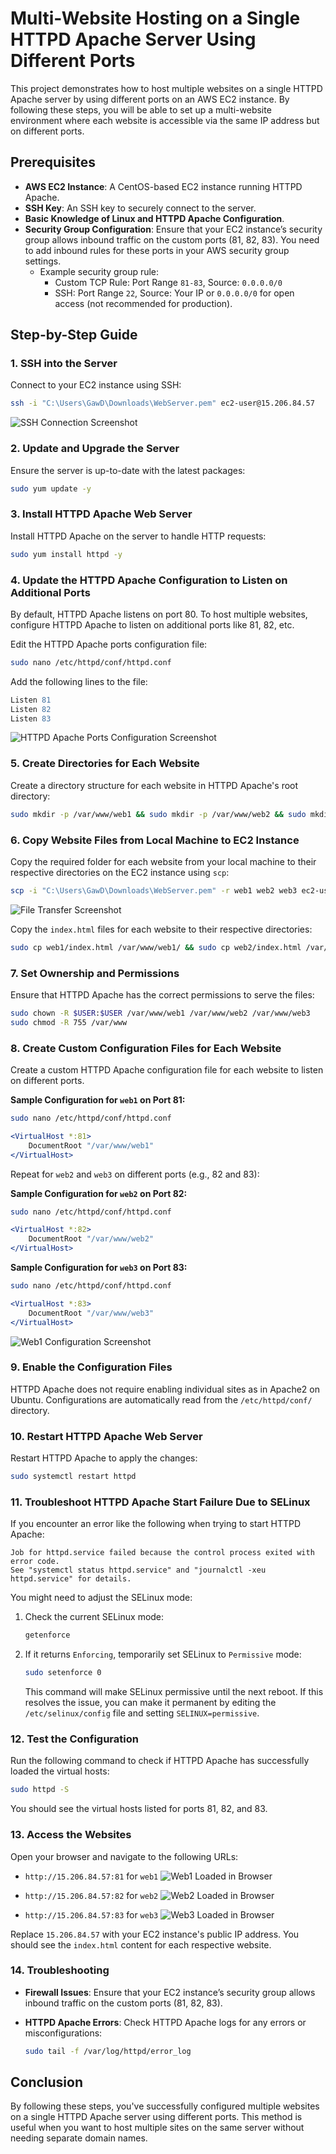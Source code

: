 # Multi-Website Hosting on a Single HTTPD Apache Server Using Different Ports

This project demonstrates how to host multiple websites on a single HTTPD Apache server by using different ports on an AWS EC2 instance. By following these steps, you will be able to set up a multi-website environment where each website is accessible via the same IP address but on different ports.

## Prerequisites

- **AWS EC2 Instance**: A CentOS-based EC2 instance running HTTPD Apache.
- **SSH Key**: An SSH key to securely connect to the server.
- **Basic Knowledge of Linux and HTTPD Apache Configuration**.
- **Security Group Configuration**: Ensure that your EC2 instance’s security group allows inbound traffic on the custom ports (81, 82, 83). You need to add inbound rules for these ports in your AWS security group settings.
  - Example security group rule:
    - Custom TCP Rule: Port Range `81-83`, Source: `0.0.0.0/0`
    - SSH: Port Range `22`, Source: Your IP or `0.0.0.0/0` for open access (not recommended for production).

## Step-by-Step Guide

### 1. SSH into the Server

Connect to your EC2 instance using SSH:

```bash
ssh -i "C:\Users\GawD\Downloads\WebServer.pem" ec2-user@15.206.84.57
```

![SSH Connection Screenshot](/hostingMultipleWebsites/CentOS+httpd_multipleWebsites/portBased/img/SSH-connection-screenshot.png)

### 2. Update and Upgrade the Server

Ensure the server is up-to-date with the latest packages:

```bash
sudo yum update -y
```

### 3. Install HTTPD Apache Web Server

Install HTTPD Apache on the server to handle HTTP requests:

```bash
sudo yum install httpd -y
```

### 4. Update the HTTPD Apache Configuration to Listen on Additional Ports

By default, HTTPD Apache listens on port 80. To host multiple websites, configure HTTPD Apache to listen on additional ports like 81, 82, etc.

Edit the HTTPD Apache ports configuration file:

```bash
sudo nano /etc/httpd/conf/httpd.conf
```

Add the following lines to the file:

```apache
Listen 81
Listen 82
Listen 83
```

![HTTPD Apache Ports Configuration Screenshot](/hostingMultipleWebsites/CentOS+httpd_multipleWebsites/portBased/img/ports-conf-screenshot.png)

### 5. Create Directories for Each Website

Create a directory structure for each website in HTTPD Apache's root directory:

```bash
sudo mkdir -p /var/www/web1 && sudo mkdir -p /var/www/web2 && sudo mkdir -p /var/www/web3
```

### 6. Copy Website Files from Local Machine to EC2 Instance

Copy the required folder for each website from your local machine to their respective directories on the EC2 instance using `scp`:

```bash
scp -i "C:\Users\GawD\Downloads\WebServer.pem" -r web1 web2 web3 ec2-user@15.206.84.57:~
```

![File Transfer Screenshot](/hostingMultipleWebsites/CentOS+httpd_multipleWebsites/portBased/img/file-transfer-screenshot.png)

Copy the `index.html` files for each website to their respective directories:

```bash
sudo cp web1/index.html /var/www/web1/ && sudo cp web2/index.html /var/www/web2/ && sudo cp web3/index.html /var/www/web3/
```

### 7. Set Ownership and Permissions

Ensure that HTTPD Apache has the correct permissions to serve the files:

```bash
sudo chown -R $USER:$USER /var/www/web1 /var/www/web2 /var/www/web3
sudo chmod -R 755 /var/www
```

### 8. Create Custom Configuration Files for Each Website

Create a custom HTTPD Apache configuration file for each website to listen on different ports.

**Sample Configuration for `web1` on Port 81:**

```bash
sudo nano /etc/httpd/conf/httpd.conf
```

```apache
<VirtualHost *:81>
    DocumentRoot "/var/www/web1"
</VirtualHost>
```

Repeat for `web2` and `web3` on different ports (e.g., 82 and 83):

**Sample Configuration for `web2` on Port 82:**

```bash
sudo nano /etc/httpd/conf/httpd.conf
```

```apache
<VirtualHost *:82>
    DocumentRoot "/var/www/web2"
</VirtualHost>
```

**Sample Configuration for `web3` on Port 83:**

```bash
sudo nano /etc/httpd/conf/httpd.conf
```

```apache
<VirtualHost *:83>
    DocumentRoot "/var/www/web3"
</VirtualHost>
```

![Web1 Configuration Screenshot](/hostingMultipleWebsites/CentOS+httpd_multipleWebsites/portBased/img/httpd-conf-screenshot.png)

### 9. Enable the Configuration Files

HTTPD Apache does not require enabling individual sites as in Apache2 on Ubuntu. Configurations are automatically read from the `/etc/httpd/conf/` directory.

### 10. Restart HTTPD Apache Web Server

Restart HTTPD Apache to apply the changes:

```bash
sudo systemctl restart httpd
```

### 11. Troubleshoot HTTPD Apache Start Failure Due to SELinux

If you encounter an error like the following when trying to start HTTPD Apache:

```
Job for httpd.service failed because the control process exited with error code.
See "systemctl status httpd.service" and "journalctl -xeu httpd.service" for details.
```

You might need to adjust the SELinux mode:

1. Check the current SELinux mode:

   ```bash
   getenforce
   ```

2. If it returns `Enforcing`, temporarily set SELinux to `Permissive` mode:

   ```bash
   sudo setenforce 0
   ```

   This command will make SELinux permissive until the next reboot. If this resolves the issue, you can make it permanent by editing the `/etc/selinux/config` file and setting `SELINUX=permissive`.

### 12. Test the Configuration

Run the following command to check if HTTPD Apache has successfully loaded the virtual hosts:

```bash
sudo httpd -S
```

You should see the virtual hosts listed for ports 81, 82, and 83.

### 13. Access the Websites

Open your browser and navigate to the following URLs:

- `http://15.206.84.57:81` for `web1`
  ![Web1 Loaded in Browser](/hostingMultipleWebsites/CentOS+httpd_multipleWebsites/portBased/img/web1-loaded-screenshot.png)

- `http://15.206.84.57:82` for `web2`
  ![Web2 Loaded in Browser](/hostingMultipleWebsites/CentOS+httpd_multipleWebsites/portBased/img/web2-loaded-screenshot.png)

- `http://15.206.84.57:83` for `web3`
  ![Web3 Loaded in Browser](/hostingMultipleWebsites/CentOS+httpd_multipleWebsites/portBased/img/web3-loaded-screenshot.png)

Replace `15.206.84.57` with your EC2 instance's public IP address. You should see the `index.html` content for each respective website.

### 14. Troubleshooting

- **Firewall Issues**: Ensure that your EC2 instance’s security group allows inbound traffic on the custom ports (81, 82, 83).
- **HTTPD Apache Errors**: Check HTTPD Apache logs for any errors or misconfigurations:

  ```bash
  sudo tail -f /var/log/httpd/error_log
  ```

## Conclusion

By following these steps, you've successfully configured multiple websites on a single HTTPD Apache server using different ports. This method is useful when you want to host multiple sites on the same server without needing separate domain names.